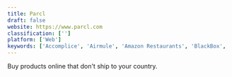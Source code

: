 ```yaml
---
title: Parcl
draft: false 
website: https://www.parcl.com
classification: ['']
platform: ['Web']
keywords: ['Accomplice', 'Airmule', 'Amazon Restaurants', 'BlackBox', 'Doorman', 'Grabr', 'Inconsolata', 'M', 'Magic', 'Operator', 'Postmates API', 'Postmates Plus Unlimited', 'Postmen', 'Roadie', 'Schema', 'Semantics3', 'Shiro Crate', 'ShopRunner', 'Spocket Dropshipping for WooCommerce', 'Uber Eats', 'onPony']
---
```

Buy products online that don't ship to your country.